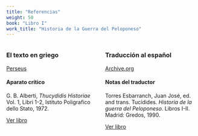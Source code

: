```yaml
---
title: "Referencias"
weight: 50
book: "Libro I"
work_title: "Historia de la Guerra del Peloponeso"
---
```


<div style="display: flex;">
  <div style="flex: 1; padding-right: 10px;">
  
### El texto en griego

[Perseus](https://scaife.perseus.org/reader/urn:cts:greekLit:tlg0003.tlg001.perseus-grc2:1.2.1-1.2.3)

#### Aparato crítico

G. B. Alberti, _Thucydidis Historiae_ Vol. 1, Libri 1-2, Istituto Poligrafico dello Stato, 1972. 

[Ver libro](https://archive.org/details/thucydidis-historiae-vol.-i-libri-i-ii/page/n219/mode/2up) </div>

<div style="flex: 1; padding-left: 10px;">

### Traducción al español

[Archive.org](https://archive.org/details/tucidides.-historia-de-la-guerra-del-peloponeso-1.-libros-i-ii-g-1990/page/n113/mode/2up)

#### Notas del traductor

Torres Esbarranch, Juan José, ed. and trans. Tucídides. _Historia de la guerra del Peloponeso_. Libros I-II. Madrid: Gredos, 1990.

[Ver libro](https://archive.org/details/tucidides.-historia-de-la-guerra-del-peloponeso-1.-libros-i-ii-g-1990/)
  </div>
</div>


